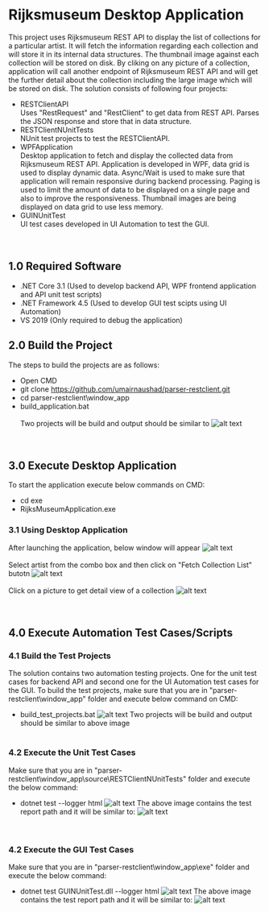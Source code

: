 # Rijksmuseum Desktop Application
This project uses Rijksmuseum REST API to display the list of collections for a particular artist. It will fetch the information regarding each collection and will store it in its internal data structures. The thumbnail image against each collection will be stored on disk. By cliking on any picture of a collection, application will call another endpoint of Rijksmuseum REST API and will get the further detail about the collection including the large image which will be stored on disk. The solution consists of following four projects:
- RESTClientAPI
  <br/> Uses "RestRequest" and "RestClient" to get data from REST API. Parses the JSON response and store that in data structure.
- RESTClientNUnitTests
  <br/> NUnit test projects to test the RESTClientAPI.
- WPFApplication
  <br/> Desktop application to fetch and display the collected data from Rijksmuseum REST API. Application is developed in WPF, data grid is used to display dynamic data. Async/Wait is used to make sure that application will remain responsive during backend processing. Paging is used to limit the amount of data to be displayed on a single page and also to improve the responsiveness. Thumbnail images are being displayed on data grid to use less memory.
- GUINUnitTest
  <br/> UI test cases developed in UI Automation to test the GUI.
<br/><br/><br/>

## 1.0 Required Software
- .NET Core 3.1       (Used to develop backend API, WPF frontend application and API unit test scripts)
- .NET Framework 4.5  (Used to develop GUI test scipts using UI Automation)
- VS 2019             (Only required to debug the application)

## 2.0 Build the Project
The steps to build the projects are as follows:
- Open CMD
- git clone https://github.com/umairnaushad/parser-restclient.git
- cd parser-restclient\window_app
- build_application.bat
<br/><br/>
Two projects will be build and output should be similar to 
![alt text](https://github.com/umairnaushad/parser-restclient/blob/main/snapshots/Build-Application.png)
<br/><br/><br/>

## 3.0 Execute Desktop Application
To start the application execute below commands on CMD:
- cd exe
- RijksMuseumApplication.exe

### 3.1 Using Desktop Application
After launching the application, below window will appear
![alt text](https://github.com/umairnaushad/parser-restclient/blob/main/snapshots/Launch-App.png)
<br/><br/>
Select artist from the combo box and then click on "Fetch Collection List" butotn
![alt text](https://github.com/umairnaushad/parser-restclient/blob/main/snapshots/Fetch-Data.png)
<br/><br/>
Click on a picture to get detail view of a collection
![alt text](https://github.com/umairnaushad/parser-restclient/blob/main/snapshots/Collection-Detail.png)
<br/><br/><br/>

## 4.0 Execute Automation Test Cases/Scripts
### 4.1 Build the Test Projects
The solution contains two automation testing projects. One for the unit test cases for backend API and second one for the UI Automation test cases for the GUI.
To build the test projects, make sure that you are in "parser-restclient\window_app" folder and execute below command on CMD:
- build_test_projects.bat
![alt text](https://github.com/umairnaushad/parser-restclient/blob/main/snapshots/Build-AutomationTests.png)
Two projects will be build and output should be similar to above image
<br/><br/>

### 4.2 Execute the Unit Test Cases
Make sure that you are in "parser-restclient\window_app\source\RESTClientNUnitTests" folder and execute the below command:
- dotnet test --logger html
![alt text](https://github.com/umairnaushad/parser-restclient/blob/main/snapshots/Unit-Test-Execution.png)
The above image contains the test report path and it will be similar to:
![alt text](https://github.com/umairnaushad/parser-restclient/blob/main/snapshots/Unit-Test-Report.png)
<br/><br/><br/>

### 4.2 Execute the GUI Test Cases
Make sure that you are in "parser-restclient\window_app\exe" folder and execute the below command:
- dotnet test GUINUnitTest.dll --logger html
![alt text](https://github.com/umairnaushad/parser-restclient/blob/main/snapshots/GUI-Test-Execution.png)
The above image contains the test report path and it will be similar to:
![alt text](https://github.com/umairnaushad/parser-restclient/blob/main/snapshots/GUI-Test-Report.png)
